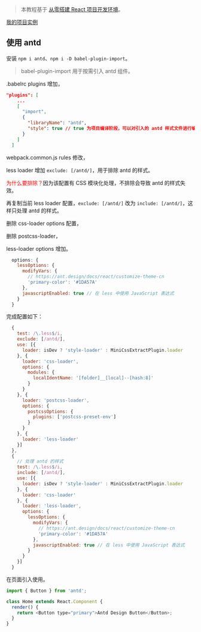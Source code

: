 > 本教程基于 [从零搭建 React 项目开发环境](https://github.com/zhuanglong/react-template)。

[我的项目实例](https://github.com/zhuanglong/react-template/tree/antd)

## 使用 antd

安装 `npm i antd`、`npm i -D babel-plugin-import`。

> babel-plugin-import 用于按需引入 antd 组件。

.babelrc plugins 增加，

```json
"plugins": [
    ...
    [
      "import",
      {
        "libraryName": "antd",
        "style": true // true 为项目编译阶段，可以对引入的 antd 样式文件进行编译
      }
    ]
  ]
```

webpack.common.js rules 修改，

less loader 增加 `exclude: [/antd/]`，用于排除 antd 的样式。

<font color="red">为什么要排除？</font>因为该配置有 CSS 模块化处理，不排除会导致 antd 的样式失效。

再复制当前 less loader 配置，`exclude: [/antd/]` 改为 `include: [/antd/]`，这样只处理 antd 的样式。

删除 css-loader options 配置，

删除 postcss-loader，

less-loader options 增加。

```js
  options: {
    lessOptions: {
      modifyVars: {
        // https://ant.design/docs/react/customize-theme-cn
        'primary-color': '#1DA57A'
      },
      javascriptEnabled: true // 在 less 中使用 JavaScript 表达式
    }
  }
```

完成配置如下：

```js
  {
    test: /\.less$/i,
    exclude: [/antd/],
    use: [{
      loader: isDev ? 'style-loader' : MiniCssExtractPlugin.loader
    }, {
      loader: 'css-loader',
      options: {
        modules: {
          localIdentName: '[folder]__[local]--[hash:8]'
        }
      }
    }, {
      loader: 'postcss-loader',
      options: {
        postcssOptions: {
          plugins: ['postcss-preset-env']
        }
      }
    }, {
      loader: 'less-loader'
    }]
  },
  {
    // 处理 antd 的样式
    test: /\.less$/i,
    include: [/antd/],
    use: [{
      loader: isDev ? 'style-loader' : MiniCssExtractPlugin.loader
    }, {
      loader: 'css-loader'
    }, {
      loader: 'less-loader',
      options: {
        lessOptions: {
          modifyVars: {
            // https://ant.design/docs/react/customize-theme-cn
            'primary-color': '#1DA57A'
          },
          javascriptEnabled: true // 在 less 中使用 JavaScript 表达式
        }
      }
    }]
  }
```

在页面引入使用。

```js
import { Button } from 'antd';

class Home extends React.Component {
  render() {
    return <Button type="primary">Antd Design Button</Button>;
  }
}
```